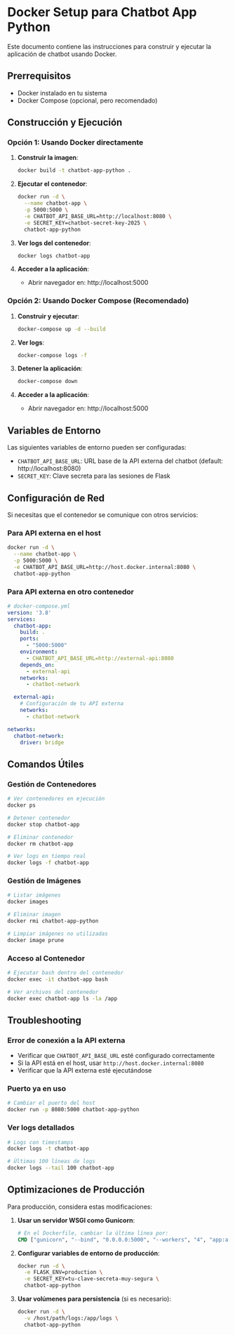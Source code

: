 # Docker Setup para Chatbot App Python

Este documento contiene las instrucciones para construir y ejecutar la aplicación de chatbot usando Docker.

## Prerrequisitos

- Docker instalado en tu sistema
- Docker Compose (opcional, pero recomendado)

## Construcción y Ejecución

### Opción 1: Usando Docker directamente

1. **Construir la imagen**:
   ```bash
   docker build -t chatbot-app-python .
   ```

2. **Ejecutar el contenedor**:
   ```bash
   docker run -d \
     --name chatbot-app \
     -p 5000:5000 \
     -e CHATBOT_API_BASE_URL=http://localhost:8080 \
     -e SECRET_KEY=chatbot-secret-key-2025 \
     chatbot-app-python
   ```

3. **Ver logs del contenedor**:
   ```bash
   docker logs chatbot-app
   ```

4. **Acceder a la aplicación**:
   - Abrir navegador en: http://localhost:5000

### Opción 2: Usando Docker Compose (Recomendado)

1. **Construir y ejecutar**:
   ```bash
   docker-compose up -d --build
   ```

2. **Ver logs**:
   ```bash
   docker-compose logs -f
   ```

3. **Detener la aplicación**:
   ```bash
   docker-compose down
   ```

4. **Acceder a la aplicación**:
   - Abrir navegador en: http://localhost:5000

## Variables de Entorno

Las siguientes variables de entorno pueden ser configuradas:

- `CHATBOT_API_BASE_URL`: URL base de la API externa del chatbot (default: http://localhost:8080)
- `SECRET_KEY`: Clave secreta para las sesiones de Flask

## Configuración de Red

Si necesitas que el contenedor se comunique con otros servicios:

### Para API externa en el host
```bash
docker run -d \
  --name chatbot-app \
  -p 5000:5000 \
  -e CHATBOT_API_BASE_URL=http://host.docker.internal:8080 \
  chatbot-app-python
```

### Para API externa en otro contenedor
```yaml
# docker-compose.yml
version: '3.8'
services:
  chatbot-app:
    build: .
    ports:
      - "5000:5000"
    environment:
      - CHATBOT_API_BASE_URL=http://external-api:8080
    depends_on:
      - external-api
    networks:
      - chatbot-network

  external-api:
    # Configuración de tu API externa
    networks:
      - chatbot-network

networks:
  chatbot-network:
    driver: bridge
```

## Comandos Útiles

### Gestión de Contenedores
```bash
# Ver contenedores en ejecución
docker ps

# Detener contenedor
docker stop chatbot-app

# Eliminar contenedor
docker rm chatbot-app

# Ver logs en tiempo real
docker logs -f chatbot-app
```

### Gestión de Imágenes
```bash
# Listar imágenes
docker images

# Eliminar imagen
docker rmi chatbot-app-python

# Limpiar imágenes no utilizadas
docker image prune
```

### Acceso al Contenedor
```bash
# Ejecutar bash dentro del contenedor
docker exec -it chatbot-app bash

# Ver archivos del contenedor
docker exec chatbot-app ls -la /app
```

## Troubleshooting

### Error de conexión a la API externa
- Verificar que `CHATBOT_API_BASE_URL` esté configurado correctamente
- Si la API está en el host, usar `http://host.docker.internal:8080`
- Verificar que la API externa esté ejecutándose

### Puerto ya en uso
```bash
# Cambiar el puerto del host
docker run -p 8080:5000 chatbot-app-python
```

### Ver logs detallados
```bash
# Logs con timestamps
docker logs -t chatbot-app

# Últimas 100 líneas de logs
docker logs --tail 100 chatbot-app
```

## Optimizaciones de Producción

Para producción, considera estas modificaciones:

1. **Usar un servidor WSGI como Gunicorn**:
   ```dockerfile
   # En el Dockerfile, cambiar la última línea por:
   CMD ["gunicorn", "--bind", "0.0.0.0:5000", "--workers", "4", "app:app"]
   ```

2. **Configurar variables de entorno de producción**:
   ```bash
   docker run -d \
     -e FLASK_ENV=production \
     -e SECRET_KEY=tu-clave-secreta-muy-segura \
     chatbot-app-python
   ```

3. **Usar volúmenes para persistencia** (si es necesario):
   ```bash
   docker run -d \
     -v /host/path/logs:/app/logs \
     chatbot-app-python
   ```
